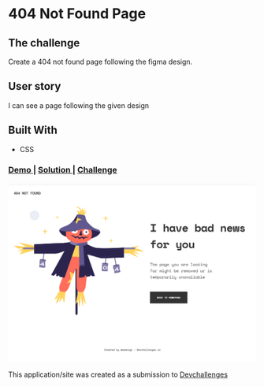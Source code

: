 # 404 Not Found Page 

## The challenge

Create a 404 not found page following the figma design. 

## User story   

I can see a page following the given design


## Built With

- CSS

<div>
  <h3>
    <a href="https://amansgz.github.io/css-404-not-found/">
      Demo
    </a>
    <span> | </span>
    <a href="https://devchallenges.io/solutions/VXKCSGXRv2akxubBkfrh">
      Solution
    </a>
    <span> | </span>
    <a href="https://devchallenges.io/challenges/wBunSb7FPrIepJZAg0sY">
      Challenge
    </a>
  </h3>
</div>

![screenshot](./assets/preview.png)

This application/site was created as a submission to <a href="https://devchallenges.io/paths/responsive-web-developer">Devchallenges</a>
